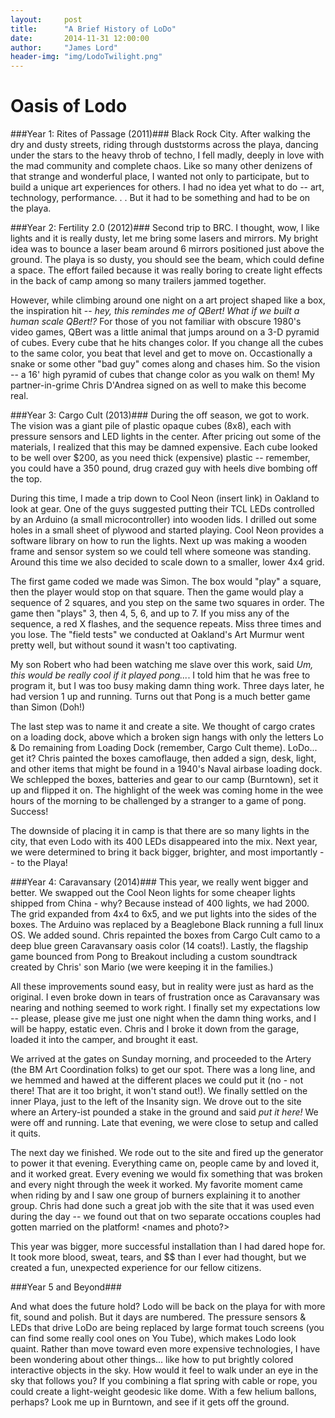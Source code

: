 ```yaml
---
layout:     post
title:      "A Brief History of LoDo"
date:       2014-11-31 12:00:00
author:     "James Lord"
header-img: "img/LodoTwilight.png"
---
```


Oasis of Lodo
=============

###Year 1: Rites of Passage (2011)### 
Black Rock City.  After walking the dry and dusty streets, riding through duststorms across the playa, dancing under the stars to the heavy throb of techno, I fell madly, deeply in love with the mad community and complete chaos.  Like so many other denizens of that strange and wonderful place, I wanted not only to participate, but to build a  unique art experiences for others.  I had no idea yet what to do -- art, technology, performance. . .  But it had to be something and had to be on the playa.

###Year 2: Fertility 2.0 (2012)###
Second trip to BRC.  I thought, wow, I like lights and it is really dusty, let me bring some lasers and mirrors.  My bright idea was to bounce a laser beam around 6 mirrors positioned just above the ground.  The playa is so dusty, you should see the beam, which could define a space. The effort failed because it was really boring to create light effects in the back of camp among so many trailers jammed together.  

However, while climbing around one night on a art project shaped like a box, the inspiration hit -- _hey, this remindes me of QBert!  What if we built a human scale QBert!?_  For those of you not familiar with obscure 1980's video games, QBert was a little animal that jumps around on a 3-D pyramid of cubes.  Every cube that he hits changes color.   If you change all the cubes to the same color, you beat that level and get to move on.  Occastionally a snake or some other "bad guy" comes along and chases him.  So the vision  -- a 16' high pyramid of cubes that change color as you walk on them!  My partner-in-grime Chris D'Andrea signed on as well to make this become real.

###Year 3: Cargo Cult (2013)###
During the off season, we got to work.  The vision was a giant pile of plastic opaque cubes (8x8), each with pressure sensors and LED lights in the center.  After pricing out some of the materials, I realized that this may be damned expensive.  Each cube looked to be well over $200, as you need thick (expensive) plastic  -- remember, you could have a  350 pound, drug crazed guy with heels dive bombing off the top.

During this time, I made a trip down to Cool Neon (insert link) in Oakland to look at gear.  One of the guys suggested putting their TCL LEDs controlled by an Arduino (a small microcontroller) into wooden lids.  I drilled out some holes in a small sheet of plywood and started playing.  Cool Neon provides a software library on how to run the lights.  Next up was making a wooden frame and sensor system so we could tell where someone was standing.  Around this time we also decided to scale down to a smaller, lower 4x4 grid.

The first game coded we made was Simon.  The box would "play" a square, then the player would stop on that square.  Then the game would play a sequence of 2 squares, and you step on the same two squares in order.  The game then "plays" 3, then 4, 5, 6, and up to 7.  If you miss any of the sequence, a red X flashes, and the sequence repeats.  Miss three times and you lose.  The "field tests" we conducted at Oakland's Art Murmur went pretty well, but without sound it wasn't too captivating.

My son Robert who had been watching me slave over this work, said _Um, this would be really cool if it played pong..._.  I told him that he was free to program it, but I was too busy making damn thing work.  Three days later, he had version 1 up and running.  Turns out that Pong is a much better game than Simon (Doh!)

The last step was to name it and create a site.  We thought of cargo crates on a loading dock, above which a broken sign hangs with only the letters Lo & Do remaining from Loading Dock (remember, Cargo Cult theme).  LoDo...  get it?  Chris painted the boxes camoflauge, then added a sign, desk, light, and other items that might be found in a 1940's Naval airbase loading dock.  We schlepped the boxes, batteries and gear to our camp (Burntown), set it up and flipped it on.  The highlight of the week was coming home in the wee hours of the morning to be challenged by a stranger to a game of pong.  Success!

The downside of placing it in camp is that there are so many lights in the city, that even Lodo with its 400 LEDs disappeared into the mix.  Next year, we were determined to bring it back bigger, brighter, and most importantly -- to the Playa!

###Year 4: Caravansary (2014)###
This year, we really went bigger and better.  We swapped out the Cool Neon lights for some cheaper lights shipped from China - why?  Because instead of 400 lights, we had 2000.  The grid expanded from 4x4 to 6x5, and we put lights into the sides of the boxes.  The Arduino was replaced by a Beaglebone Black running a full linux OS.  We added sound.  Chris repainted the boxes from Cargo Cult camo  to a deep blue green Caravansary oasis color (14 coats!).  Lastly, the flagship game bounced from Pong to Breakout including a custom soundtrack created by Chris' son Mario (we were keeping it in the families.)

All these improvements sound easy, but in reality were just as hard as the original.  I even broke down in tears of frustration once as Caravansary was nearing and nothing seemed to work right.  I finally set my expectations low -- please, please give me just one night when the damn thing works, and I will be happy, estatic even.  Chris and I broke it down from the garage, loaded it into the camper, and brought it east.

We arrived at the gates on Sunday morning, and proceeded to the Artery (the BM Art Coordination folks) to get our spot.  There was a long line, and we hemmed and hawed at the different places we could put it (no - not there!  That are it too bright, it won't stand out!).  We finally settled on the inner Playa, just to the left of the Insanity sign.  We drove out to the site where an Artery-ist pounded a stake in the ground and said _put it here!_  We were off and running.  Late that evening, we were close to setup and called it quits.

The next day we finished.  We rode out to the site and fired up the generator to power it that evening.  Everything came on, people came by and loved it, and it worked great.  Every evening we would fix something that was broken and every night through the week it worked.  My favorite moment came when riding by and I saw one group of burners explaining it to another group.  Chris had done such a great job with the site that it was used even during the day -- we found out that on two separate occations couples had gotten married on the platform! <names and photo?>

This year was bigger, more successful installation than I had dared hope for.  It took more blood, sweat, tears, and $$ than I ever had thought, but we created a fun, unexpected experience for our fellow citizens.

###Year 5 and Beyond###

And what does the future hold?  Lodo will be back on the playa for <BM Event> with more fit, sound and polish.  But it days are numbered.  The pressure sensors & LEDs that drive LoDo are being replaced by large format touch screens (you can find some really cool ones on You Tube), which makes Lodo look quaint.  Rather than move toward even more expensive technologies, I have been wondering about other things... like how to put brightly colored interactive objects in the sky.  How would it feel to walk under an eye in the sky that follows you? If you combining a flat spring with cable or rope, you could create a light-weight geodesic like dome.  With a few helium ballons, perhaps?  Look me up in Burntown, and see if it gets off the ground.